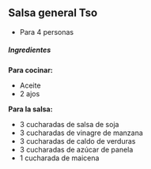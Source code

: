 ## Salsa general Tso

* Para 4 personas

##### Ingredientes

**Para cocinar:**
* Aceite
* 2 ajos

**Para la salsa:**
* 3 cucharadas de salsa de soja
* 3 cucharadas de vinagre de manzana
* 3 cucharadas de caldo de verduras
* 3 cucharadas de azúcar de panela
* 1 cucharada de maicena

##### 
